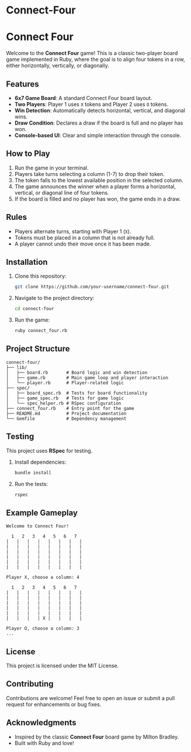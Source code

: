 # Connect-Four

# Connect Four

Welcome to the **Connect Four** game! This is a classic two-player board game implemented in Ruby, where the goal is to align four tokens in a row, either horizontally, vertically, or diagonally.

## Features

- **6x7 Game Board**: A standard Connect Four board layout.
- **Two Players**: Player 1 uses `X` tokens and Player 2 uses `O` tokens.
- **Win Detection**: Automatically detects horizontal, vertical, and diagonal wins.
- **Draw Condition**: Declares a draw if the board is full and no player has won.
- **Console-based UI**: Clear and simple interaction through the console.

## How to Play

1. Run the game in your terminal.
2. Players take turns selecting a column (1-7) to drop their token.
3. The token falls to the lowest available position in the selected column.
4. The game announces the winner when a player forms a horizontal, vertical, or diagonal line of four tokens.
5. If the board is filled and no player has won, the game ends in a draw.

## Rules

- Players alternate turns, starting with Player 1 (`X`).
- Tokens must be placed in a column that is not already full.
- A player cannot undo their move once it has been made.

## Installation

1. Clone this repository:

   ```bash
   git clone https://github.com/your-username/connect-four.git
   ```

2. Navigate to the project directory:

   ```bash
   cd connect-four
   ```

3. Run the game:

   ```bash
   ruby connect_four.rb
   ```

## Project Structure

```
connect-four/
├── lib/
│   ├── board.rb       # Board logic and win detection
│   ├── game.rb        # Main game loop and player interaction
│   └── player.rb      # Player-related logic
├── spec/
│   ├── board_spec.rb  # Tests for board functionality
│   ├── game_spec.rb   # Tests for game logic
│   └── spec_helper.rb # RSpec configuration
├── connect_four.rb    # Entry point for the game
├── README.md          # Project documentation
└── Gemfile            # Dependency management
```

## Testing

This project uses **RSpec** for testing.

1. Install dependencies:

   ```bash
   bundle install
   ```

2. Run the tests:

   ```bash
   rspec
   ```

## Example Gameplay

```
Welcome to Connect Four!

  1   2   3   4   5   6   7
|   |   |   |   |   |   |   |
|   |   |   |   |   |   |   |
|   |   |   |   |   |   |   |
|   |   |   |   |   |   |   |
|   |   |   |   |   |   |   |
|   |   |   |   |   |   |   |

Player X, choose a column: 4

  1   2   3   4   5   6   7
|   |   |   |   |   |   |   |
|   |   |   |   |   |   |   |
|   |   |   |   |   |   |   |
|   |   |   |   |   |   |   |
|   |   |   |   |   |   |   |
|   |   |   | X |   |   |   |

Player O, choose a column: 3
...
```

## License

This project is licensed under the MIT License.

## Contributing

Contributions are welcome! Feel free to open an issue or submit a pull request for enhancements or bug fixes.

## Acknowledgments

- Inspired by the classic **Connect Four** board game by Milton Bradley.
- Built with Ruby and love!
